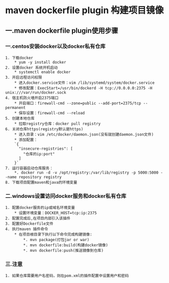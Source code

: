 # maven dockerfile plugin 构建项目镜像
## 一.maven dockerfile plugin使用步骤
### 一.centos安装docker以及docker私有仓库
    1. 下载docker
        * yum -y install docker
    2. 设置docker 系统开机启动
        * systemctl enable docker
    3. 开启远程访问权限
        * 进入docker.service文件：vim /lib/systemd/system/docker.service
        * 修改配置：ExecStart=/usr/bin/dockerd -H tcp://0.0.0.0:2375 -H unix:///var/run/docker.sock
    4. 宿主机防火墙开启2375端口
        * 开启端口：firewall-cmd --zone=public --add-port=2375/tcp --permanent
        * 保存设置：firewall-cmd --reload
    5. 创建本地仓库
        * 拉取registry仓库：docker pull registry
    6. 关闭仓库https(registry默认是https)
        * 进入目录：vim /etc/docker/daemon.json(没有就创建daemon.json文件)
        * 添加配置：
        `{
          "insecure-registries": [
            "仓库的ip:port"
          ]
        }`
    7. 运行容器启动仓库服务：
        *. docker run -d -v /opt/registry:/var/lib/registry -p 5000:5000 --name repository registry
    8. 下载项目配置maven和java的环境变量
### 二.windows设置访问docker服务和docker私有仓库
    1. 配置docker服务的ip或域名环境变量
        * 设置环境变量：DOCKER_HOST=tcp:ip:2375
    2. 配置完成后,在项目内部引入该插件
    3. 配置好Dockerfile文件
    4. 执行maven 插件命令
        * 在项目根目录下执行以下命令完成构建镜像:
            *. mvn package(打包jar or war)
            *. mvn dockerfile:build(构建docker镜像)
            *. mvn dockerfile:push(推送镜像到仓库)
### 三.注意
    1. 如果仓库需要用户名密码，则在pom.xml的插件配置中设置用户和密码